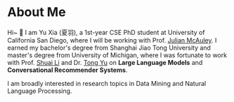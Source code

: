 # About Me

Hi~ :ghost: I am Yu Xia (夏羽), a 1st-year CSE PhD student at University of California San Diego, where I will be working with Prof. [Julian McAuley](https://cseweb.ucsd.edu/~jmcauley/). I earned my bachelor's degree from Shanghai Jiao Tong University and master's degree from University of Michigan, where I was fortunate to work with Prof. [Shuai Li](https://shuaili8.github.io/) and Dr. [Tong Yu](https://scholar.google.com/citations?user=6-ARmXsAAAAJ) on **Large Language Models** and **Conversational Recommender Systems**. 

I am broadly interested in research topics in Data Mining and Natural Language Processing.
